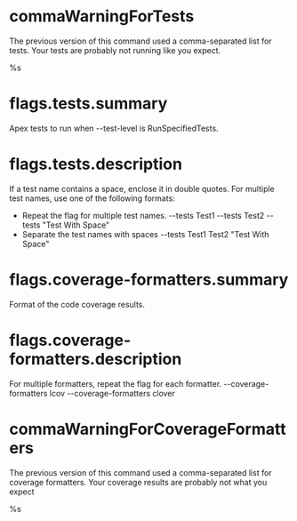 # commaWarningForTests

The previous version of this command used a comma-separated list for tests. Your tests are probably not running like you expect.

%s

# flags.tests.summary

Apex tests to run when --test-level is RunSpecifiedTests.

# flags.tests.description

If a test name contains a space, enclose it in double quotes.
For multiple test names, use one of the following formats:

- Repeat the flag for multiple test names. --tests Test1 --tests Test2 --tests "Test With Space"
- Separate the test names with spaces --tests Test1 Test2 "Test With Space"

# flags.coverage-formatters.summary

Format of the code coverage results.

# flags.coverage-formatters.description

For multiple formatters, repeat the flag for each formatter.
--coverage-formatters lcov --coverage-formatters clover

# commaWarningForCoverageFormatters

The previous version of this command used a comma-separated list for coverage formatters. Your coverage results are probably not what you expect

%s
